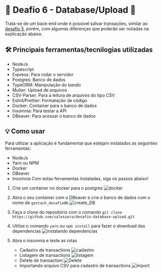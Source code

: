 # 🚀️ Deafio 6 - Database/Upload 🚀️

Trata-se de um back-end onde é possivel salvar transações, similar ao [desafio 5](https://github.com/saleszera/fundamentos-node), porém, com algumas diferenças que poderão ser notadas na explicação abaixo.

## 🛠️ Principais ferramentas/tecnilogias utilizadas
- NodeJs
- Typescript
- Express: Para rodar o servidor
- Postgres: Banco de dados
- TypeORM: Manipulação do bando
- Multer: Upload de arquivos
- CSV-Parser: Para a leitura de arquivos do tipo CSV
- Eslint/Prettier: Formatação de código
- Docker: Container para o banco de dados
- Insomnia: Para testar a API
- DBeaver: Para acessar o banco de dados


## 💡️ Como usar
Para utilizar a aplicação é fundamental que estejam instalados as seguintes ferramentas:
- NodeJs
- Yarn ou NPM
- Docker
- DBeaver
- Insomnia
Com estas ferramentas instaladas, siga os passos abaixo!

1. Crie um container no docker para o postgres
![docker](https://media.giphy.com/media/mfywAOZXm1558QQwfv/giphy.gif)
2. Abra o seu container com o DBeaver e crie o banco de dados com o nome de `gostack_desafio06`
![create_DB](https://media.giphy.com/media/MZyhmLL8QAVhcWNX2L/giphy.gif)
3. Faça o clone do repositório com o comando `git clone https://github.com/saleszera/desafio-database-upload.git`

4. Utilize o comando `yarn` ou `npm install` para fazer o download das dependencias
![instalando dependencias](https://media.giphy.com/media/StTAe8COE7wGiskUAt/giphy.gif)
5. Abra o insomnia e teste as rotas
   - Cadastro de transactions
![cadastro](https://media.giphy.com/media/mZ6FR182XBlfDZVH98/giphy.gif)
   - Listagem de transactions
![listagem](https://media.giphy.com/media/2yTYm9U77Vvtv6a0zA/giphy.gif)
   - Delete de transaction
![Delete](https://media.giphy.com/media/keTbnknKVE0cPanj60/giphy.gif)
   - Importando arquivo CSV para cadastro de transactions
![import](https://media.giphy.com/media/YgT725lJGwdJxJYYBG/giphy.gif)
